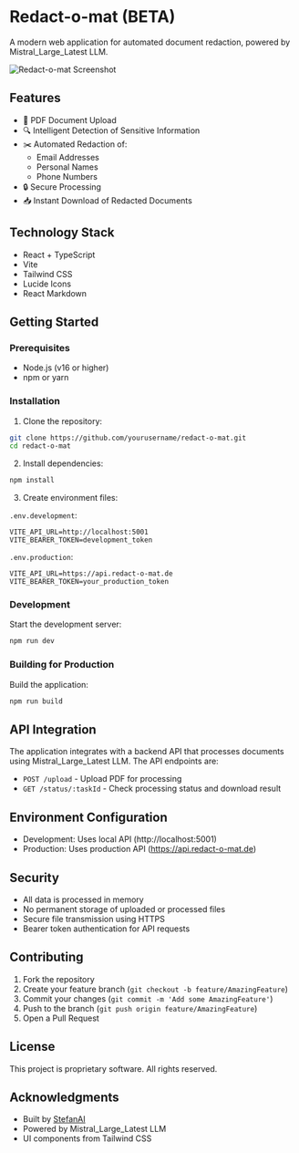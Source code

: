 # Redact-o-mat (BETA)

A modern web application for automated document redaction, powered by Mistral_Large_Latest LLM.

![Redact-o-mat Screenshot](screenshot.png)

## Features

- 📄 PDF Document Upload
- 🔍 Intelligent Detection of Sensitive Information
- ✂️ Automated Redaction of:
  - Email Addresses
  - Personal Names
  - Phone Numbers
- 🔒 Secure Processing
- 📥 Instant Download of Redacted Documents

## Technology Stack

- React + TypeScript
- Vite
- Tailwind CSS
- Lucide Icons
- React Markdown

## Getting Started

### Prerequisites

- Node.js (v16 or higher)
- npm or yarn

### Installation

1. Clone the repository:
```bash
git clone https://github.com/yourusername/redact-o-mat.git
cd redact-o-mat
```

2. Install dependencies:
```bash
npm install
```

3. Create environment files:

`.env.development`:
```env
VITE_API_URL=http://localhost:5001
VITE_BEARER_TOKEN=development_token
```

`.env.production`:
```env
VITE_API_URL=https://api.redact-o-mat.de
VITE_BEARER_TOKEN=your_production_token
```

### Development

Start the development server:
```bash
npm run dev
```

### Building for Production

Build the application:
```bash
npm run build
```

## API Integration

The application integrates with a backend API that processes documents using Mistral_Large_Latest LLM. The API endpoints are:

- `POST /upload` - Upload PDF for processing
- `GET /status/:taskId` - Check processing status and download result

## Environment Configuration

- Development: Uses local API (http://localhost:5001)
- Production: Uses production API (https://api.redact-o-mat.de)

## Security

- All data is processed in memory
- No permanent storage of uploaded or processed files
- Secure file transmission using HTTPS
- Bearer token authentication for API requests

## Contributing

1. Fork the repository
2. Create your feature branch (`git checkout -b feature/AmazingFeature`)
3. Commit your changes (`git commit -m 'Add some AmazingFeature'`)
4. Push to the branch (`git push origin feature/AmazingFeature`)
5. Open a Pull Request

## License

This project is proprietary software. All rights reserved.

## Acknowledgments

- Built by [StefanAI](https://stefanai.de)
- Powered by Mistral_Large_Latest LLM
- UI components from Tailwind CSS 